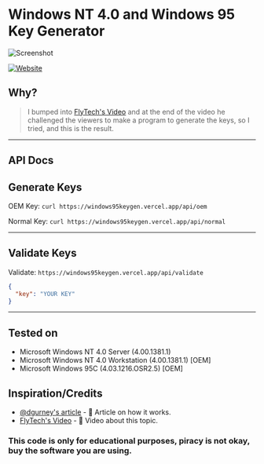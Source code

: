 # Windows NT 4.0 and Windows 95 Key Generator

![Screenshot](https://i.imgur.com/Vr6EBW0.png)

[![Website](https://img.shields.io/website?label=windows95keygen&style=flat-square&url=https%3A%2F%2Fwindows95keygen.vercel.app)](https://windows95keygen.vercel.app/)

## Why?
> I bumped into [FlyTech's Video](https://youtu.be/3DCEeASKNDk) and at the end of the video he challenged the viewers to make a program to generate the keys, so I tried, and this is the result.

---
## API Docs

## Generate Keys

OEM Key: `curl https://windows95keygen.vercel.app/api/oem`

Normal Key: `curl https://windows95keygen.vercel.app/api/normal`

---
## Validate Keys

Validate: `https://windows95keygen.vercel.app/api/validate` 

```json
{ 
  "key": "YOUR KEY" 
}
```

------------

## Tested on

- Microsoft Windows NT 4.0 Server (4.00.1381.1)
- Microsoft Windows NT 4.0 Workstation (4.00.1381.1) [OEM]
- Microsoft Windows 95C (4.03.1216.OSR2.5) [OEM]


## Inspiration/Credits

- [@dgurney's article](https://medium.com/@dgurney/so-you-want-to-generate-license-keys-for-old-microsoft-products-a355c8bf5408) - 📰 Article on how it works.
- [FlyTech's Video](https://youtu.be/3DCEeASKNDk) - 🎥 Video about this topic.

### This code is only for educational purposes, piracy is not okay, buy the software you are using.
